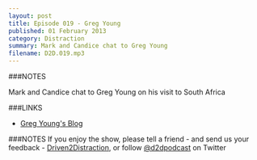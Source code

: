 ```yaml
---
layout: post
title: Episode 019 - Greg Young
published: 01 February 2013
category: Distraction
summary: Mark and Candice chat to Greg Young
filename: D2D.019.mp3 
---
```


###NOTES

Mark and Candice chat to Greg Young on his visit to South Africa

###LINKS

* [Greg Young's Blog](http://codebetter.com/gregyoung/)
  
###NOTES
If you enjoy the show, please tell a friend - and send us your feedback - [Driven2Distraction](http://www.driven2distraction.co.za), or follow [@d2dpodcast](https://twitter.com/#!/d2dpodcast) on Twitter
